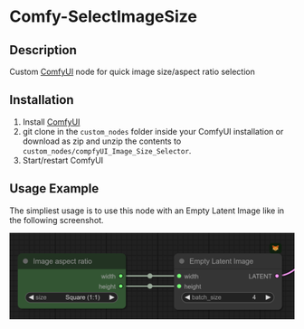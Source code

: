 # Comfy-SelectImageSize

## Description

Custom [ComfyUI](https://github.com/comfyanonymous/ComfyUI) node for quick image size/aspect ratio selection

## Installation

1. Install [ComfyUI](https://github.com/comfyanonymous/ComfyUI)
2. git clone in the ```custom_nodes``` folder inside your ComfyUI installation or download as zip and unzip the contents to ```custom_nodes/compfyUI_Image_Size_Selector```.
3. Start/restart ComfyUI

## Usage Example

The simpliest usage is to use this node with an Empty Latent Image like in the following screenshot.

![pic](.meta/screenshot.png)
